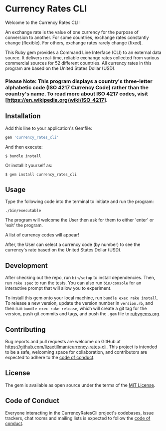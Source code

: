 # Currency Rates CLI

Welcome to the Currency Rates CLI! 

An exchange rate is the value of one currency for the purpose of conversion to another. For some countries, exchange rates constantly change (flexible). For others, exchange rates rarely change (fixed).

This Ruby gem provides a Command Line Interface (CLI) to an external data source. It delivers real-time, reliable exchange rates collected from various commercial sources for 52 different countries. All currency rates in this program are based on the United States Dollar (USD).

### Please Note:  This program displays a country's three-letter alphabetic code (ISO 4217 Currency Code) rather than the country's name. To read more about ISO 4217 codes, visit [https://en.wikipedia.org/wiki/ISO_4217].  

## Installation

Add this line to your application's Gemfile:

```ruby
gem 'currency_rates_cli'
```

And then execute:

    $ bundle install

Or install it yourself as:

    $ gem install currency_rates_cli

## Usage

Type the following code into the terminal to initiate and run the program:


    ./bin/executable

The program will welcome the User then ask for them to either 'enter' or 'exit' the program.

A list of currency codes will appear!

After, the User can select a currency code (by number) to see the currency's rate based on the United States Dollar (USD).

## Development

After checking out the repo, run `bin/setup` to install dependencies. Then, run `rake spec` to run the tests. You can also run `bin/console` for an interactive prompt that will allow you to experiment.

To install this gem onto your local machine, run `bundle exec rake install`. To release a new version, update the version number in `version.rb`, and then run `bundle exec rake release`, which will create a git tag for the version, push git commits and tags, and push the `.gem` file to [rubygems.org](https://rubygems.org).

## Contributing

Bug reports and pull requests are welcome on GitHub at https://github.com/lizaetillman/currency-rates-cli. This project is intended to be a safe, welcoming space for collaboration, and contributors are expected to adhere to the [code of conduct](https://github.com/lizaetillman/currency-rates-cli/blob/master/CODE_OF_CONDUCT.md).


## License

The gem is available as open source under the terms of the [MIT License](https://opensource.org/licenses/MIT).

## Code of Conduct

Everyone interacting in the CurrencyRatesCli project's codebases, issue trackers, chat rooms and mailing lists is expected to follow the [code of conduct](https://github.com/lizaetillman/currency_rates_cli/blob/master/CODE_OF_CONDUCT.md).
